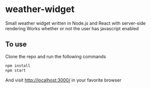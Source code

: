 # weather-widget
Small weather widget written in Node.js and React with server-side rendering
Works whether or not the user has javascript enabled

## To use

Clone the repo and run the following commands

```sh
npm install
npm start
```

And visit <http://localhost:3000/> in your favorite browser

